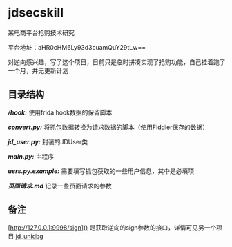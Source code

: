 # jdsecskill

某电商平台抢购技术研究

平台地址：aHR0cHM6Ly93d3cuamQuY29tLw==

对逆向感兴趣，写了这个项目，目前只是临时拼凑实现了抢购功能，自己挂着跑了一个月，并无更新计划

## 目录结构

***/hook:*** 使用frida hook数据的保留脚本

***convert.py:*** 将抓包数据转换为请求数据的脚本（使用Fiddler保存的数据）

***jd_user.py:*** 封装的JDUser类

***main.py:*** 主程序

***uers.py.example:*** 需要填写抓包获取的一些用户信息，其中是必填项

***页面请求.md*** 记录一些页面请求的参数

## 备注

[http://127.0.0.1:9998/sign]() 是获取逆向的sign参数的接口，详情可见另一个项目
[jd_unidbg](https://github.com/A1anSong/jd_unidbg)